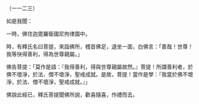 （一一二三）

如是我聞：

一時，佛住迦毘羅衛國尼拘律園中。

時，有釋氏名曰菩提，來詣佛所，稽首佛足，退坐一面，白佛言：「善哉！世尊！我等快得善利，得為世尊親屬。」

佛告菩提：「莫作是語：『我得善利，得與世尊親屬故然。』菩提！所謂善利者，於佛不壞淨，於法、僧不壞淨，聖戒成就。是故，菩提！當作是學：『我當於佛不壞淨，於法、僧不壞淨，聖戒成就。』」

佛說此經已，釋氏菩提聞佛所說，歡喜隨喜，作禮而去。




